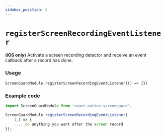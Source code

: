```yaml
---
sidebar_position: 5
---
```


# `registerScreenRecordingEventListener`

**(iOS only)** Activate a screen recording detector and receive an event callback after a record has done.

### Usage

```
ScreenGuardModule.registerScreenRecordingEventListener(() => {})
```

### Example code

```js
import ScreenGuardModule from 'react-native-screenguard';

ScreenGuardModule.registerScreenRecordingEventListener(
	(_) => {
	.....do anything you want after the screen record
});
```

